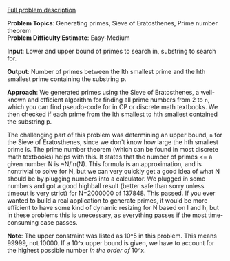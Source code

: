 [Full problem description](https://mausa21.kattis.com/problems/subprime)

**Problem Topics**: Generating primes, Sieve of Eratosthenes, Prime number theorem   
**Problem Difficulty Estimate**: Easy-Medium

**Input**: Lower and upper bound of primes to search in, substring to search for.

**Output**: Number of primes between the lth smallest prime and the hth smallest prime containing the substring p.  

**Approach**:
We generated primes using the Sieve of Eratosthenes, a well-known and efficient algorithm for finding all prime numbers from 2 to `n`,
which you can find pseudo-code for in CP or discrete math textbooks.  We then checked if each prime from the lth smallest to 
hth smallest contained the substring p.  

The challenging part of this problem was determining an upper bound, `n` for the Sieve of Eratosthenes, since we don't know how large the hth smallest
prime is.  The prime number theorem (which can be found in most discrete math textbooks) helps with this.  It states that the number of primes <= a given
number N is ~N/ln(N).  This formula is an approximation, and is nontrivial to solve for N, but we can very quickly get a good idea of what N should be 
by plugging numbers into a calculator.  We plugged in some numbers and got a good highball result (better safe than sorry unless timeout is very strict)
for N=2000000 of 137848.  This passed.  If you ever wanted to build a real application to generate primes, it would be more efficient to have some kind
of dynamic resizing for N based on l and h, but in these problems this is unecessary, as everything passes if the most time-consuming case passes.

**Note**: The upper constraint was listed as 10^5 in this problem.  This means 99999, not 10000.  If a 10^x upper bound is given, we have to account
for the highest possible number *in the order of* 10^x.
